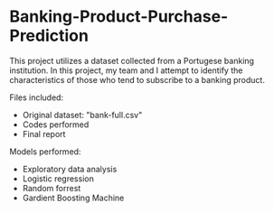 # Banking-Product-Purchase-Prediction

This project utilizes a dataset collected from a Portugese banking institution. In this project, my team and I attempt to identify the characteristics of those who tend to subscribe to a banking product.


Files included:
  - Original dataset: "bank-full.csv"
  - Codes performed
  - Final report


Models performed:
  - Exploratory data analysis
  - Logistic regression
  - Random forrest
  - Gardient Boosting Machine
